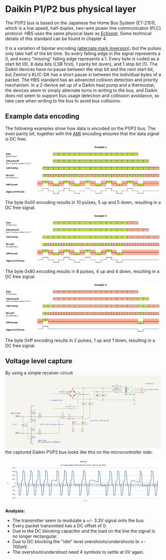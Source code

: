 # Daikin P1/P2 bus physical layer

The P1/P2 bus is based on the Japanese the Home Bus System (ET-2101), which is a low speed, half-duplex,
two-wire power line communicaton (PLC) protocol. HBS uses the same physical layer as
[Echonet](https://echonet.jp/wp/wp-content/uploads/pdf/General/Standard/Echonet/Version_2_11_en/spec_v211e_3.pdf).
Some technical details of this standard can be found in chapter 4.

It is a variation of bipolar encoding ([alternate mark inversion](https://en.wikipedia.org/wiki/Bipolar_encoding)), but the pulses only take half of the bit time. So every falling edge in the signal represents a 0, and every "missing" falling edge represents a 1. Every byte is coded as a start bit (0), 8 data bits (LSB first), 1 parity bit (even), and 1 stop bit (1). The Daikin devices have no pause between the stop bit and the next start bit, but Zennio's KLIC-DA has a short pause in between the individual bytes of a packet. The HBS standard has an advanced collision detection and priority mechanism. In a 2-device set up of a Daikin heat pump and a thermostat, the devices seem to simply alternate turns in writing to the bus, and Daikin does not seem to support bus usage detection and collission avoidance, so take care when writing to the bus to avoid bus collisions.

## Example data encoding

The following examples show how data is encoded on the P1/P2 bus. The even parity bit,
together with the [AMI](https://en.wikipedia.org/wiki/Bipolar_encoding) encoding ensures
that the data signal is DC free.

![Data encoding #1](data_encoding_0x00.jpg)

The byte 0x00 encoding results in 10 pulses, 5 up and 5 down, resulting in a DC free signal.

![Data encoding #2](data_encoding_0x80.jpg)

The byte 0x80 encoding results in 8 pulses, 4 up and 4 down, resulting in a DC free signal.

![Data encoding #3](data_encoding_0xff.jpg)

The byte 0xff encoding results in 2 pulses, 1 up and 1 down, resulting in a DC free signal.

## Voltage level capture
By using a simple receiver circuit ![Schematics](p1p2_rx_schematics.png) the
captured Daikin P1/P2 bus looks like this on the microcontroller side:

![Voltage levels capture](p1p2bus_levels.png)

**Analysis:**
- The transmitter seem to modulate a +/- 3.3V signal onto the bus
- Every packet transmitted has a DC offset of 0.
- Due to the DC blocking capacitor and the load on the line the signal is no
  longer rectangular.
- Due to DC blocking the "idle" level overshoots/undershoots to +- 700mV.
- The overshoot/undershoot need 4 symbols to settle at 0V again.

